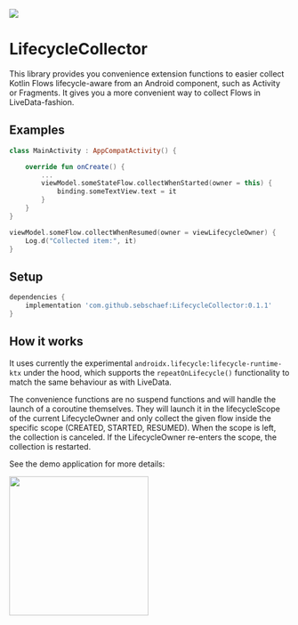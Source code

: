 [![](https://jitpack.io/v/sebschaef/LifecycleCollector.svg)](https://jitpack.io/#sebschaef/LifecycleCollector)

# LifecycleCollector
This library provides you convenience extension functions to easier collect Kotlin Flows
lifecycle-aware from an Android component, such as Activity or Fragments. It gives you a
more convenient way to collect Flows in LiveData-fashion.

## Examples
```kotlin
class MainActivity : AppCompatActivity() {

    override fun onCreate() {
        ...
        viewModel.someStateFlow.collectWhenStarted(owner = this) {
            binding.someTextView.text = it
        }
    }
}
```
```kotlin
viewModel.someFlow.collectWhenResumed(owner = viewLifecycleOwner) {
    Log.d("Collected item:", it)
}
```

## Setup

```groovy
dependencies {
    implementation 'com.github.sebschaef:LifecycleCollector:0.1.1'
}
```

## How it works
It uses currently the experimental `androidx.lifecycle:lifecycle-runtime-ktx` under the hood, which
supports the `repeatOnLifecycle()` functionality to match the same behaviour as with LiveData.

The convenience functions are no suspend functions and will handle the launch of a coroutine
themselves. They will launch it in the lifecycleScope of the current LifecycleOwner and only collect
the given flow inside the specific scope (CREATED, STARTED, RESUMED). When the scope is left, the
collection is canceled. If the LifecycleOwner re-enters the scope, the collection is restarted.

See the demo application for more details:

<img src="https://sebschaef.bitbucket.io/images/screen_lifecyclecollector.gif" width="250">
